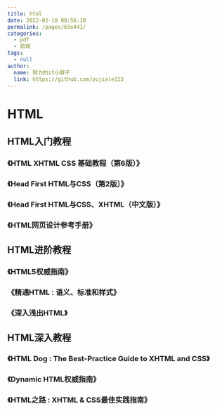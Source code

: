 ```yaml
---
title: html 
date: 2022-02-10 08:56:18 
permalink: /pages/63e441/
categories:
  - pdf
  - 前端
tags:
  - null
author:
  name: 努力的it小胖子
  link: https://github.com/yujiale123
---
```


# HTML

## HTML入门教程

### 《HTML XHTML CSS 基础教程（第6版）》

### 《Head First HTML与CSS（第2版）》

### 《Head First HTML与CSS、XHTML（中文版）》

### 《HTML网页设计参考手册》

## HTML进阶教程

### 《HTML5权威指南》

### 《精通HTML : 语义、标准和样式》

### 《深入浅出HTML》

## HTML深入教程

### 《HTML Dog : The Best-Practice Guide to XHTML and CSS》

### 《Dynamic HTML权威指南》

### 《HTML之路 : XHTML & CSS最佳实践指南》

